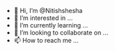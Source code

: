 - 👋 Hi, I’m @Nitishshesha
- 👀 I’m interested in ...
- 🌱 I’m currently learning ...
- 💞️ I’m looking to collaborate on ...
- 📫 How to reach me ...

<!---
Nitishshesha/Nitishshesha is a ✨ special ✨ repository because its `README.md` (this file) appears on your GitHub profile.
You can click the Preview link to take a look at your changes.
--->

